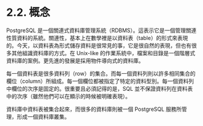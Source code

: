 # 2.2. 概念

PostgreSQL 是一個關連式資料庫管理系統（RDBMS）。這表示它是一個管理關連性質資料的系統。關連性，基本上在數學裡是以資料表（table）的形式來表現的。今天，以資料表為形式儲存資料是很常見的事，它是很自然的表現，但也有很多其他組識資料庫的方式。在 Unix-like 的作業系統中，檔案和目錄是一個階層式資料庫的案例。更先進的發展是採用物件導向式的資料庫。

每一個資料表是很多資料列（row）的集合。而每一個資料列則以許多相同集合的欄位（column）所組成。每一個欄位都被指定了特定的資料型別。每一個資料列中欄位的次序是固定的。很重要且必須記得的是，SQL 並不保證資料列在資料表中的次序（雖然他們可以在顯示的時候被明確表現）。

資料庫中資料表被集合起來，而很多的資料庫則被一個 PostgreSQL 服務所管理，形成一個資料庫叢集。

